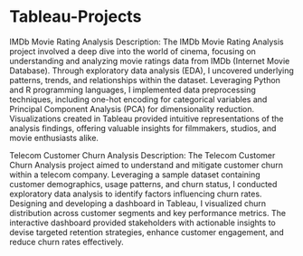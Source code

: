 # Tableau-Projects
IMDb Movie Rating Analysis
Description: The IMDb Movie Rating Analysis project involved a deep dive into the world of cinema, focusing on understanding and analyzing movie ratings data from IMDb (Internet Movie Database). Through exploratory data analysis (EDA), I uncovered underlying patterns, trends, and relationships within the dataset. Leveraging Python and R programming languages, I implemented data preprocessing techniques, including one-hot encoding for categorical variables and Principal Component Analysis (PCA) for dimensionality reduction. Visualizations created in Tableau provided intuitive representations of the analysis findings, offering valuable insights for filmmakers, studios, and movie enthusiasts alike.

Telecom Customer Churn Analysis
Description: The Telecom Customer Churn Analysis project aimed to understand and mitigate customer churn within a telecom company. Leveraging a sample dataset containing customer demographics, usage patterns, and churn status, I conducted exploratory data analysis to identify factors influencing churn rates. Designing and developing a dashboard in Tableau, I visualized churn distribution across customer segments and key performance metrics. The interactive dashboard provided stakeholders with actionable insights to devise targeted retention strategies, enhance customer engagement, and reduce churn rates effectively.



